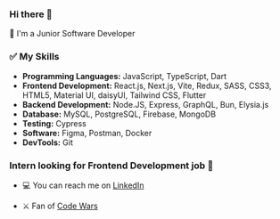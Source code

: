 ### Hi there 👋

🌱 I'm a Junior Software Developer

### ✅ My Skills

- **Programming Languages:** JavaScript, TypeScript, Dart
- **Frontend Development:** React.js, Next.js, Vite, Redux, SASS, CSS3, HTML5, Material UI, daisyUI, Tailwind CSS, Flutter
- **Backend Development:** Node.JS, Express, GraphQL, Bun, Elysia.js
- **Database:** MySQL, PostgreSQL, Firebase, MongoDB
- **Testing:** Cypress
- **Software:** Figma, Postman, Docker
- **DevTools:** Git

### Intern looking for Frontend Development job :briefcase:
- :computer: You can reach me on [LinkedIn](https://www.linkedin.com/in/valeriya-kurilko/)


- ⚔️ Fan of [Code Wars](https://www.codewars.com/users/kurylko)


<!--
**kurylko/kurylko** is a ✨ _special_ ✨ repository because its `README.md` (this file) appears on your GitHub profile.

Here are some ideas to get you started:

- 🔭 I’m currently working on ...
- 🌱 I’m currently learning ...
- 👯 I’m looking to collaborate on ...
- 🤔 I’m looking for help with ...
- 💬 Ask me about ...

:computer: My page on on [LinkedIn](https://www.linkedin.com/in/valeriya-kurilko/)

- 📫 How to reach me: ...
- 😄 Pronouns: ...
- ⚡ Fun fact: ...
-->
